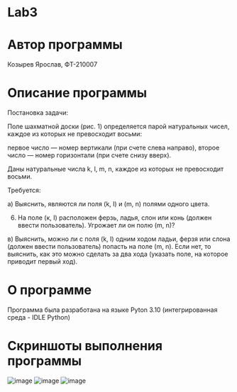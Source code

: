 # Lab3
# Автор программы
Козырев Ярослав, ФТ-210007
# Описание программы
Постановка задачи:  

Поле шахматной доски (рис. 1) определяется парой натуральных чисел, каждое из которых не превосходит восьми:  

первое число — номер вертикали (при счете слева направо), второе число — номер горизонтали (при счете снизу вверх).  

Даны натуральные числа k, l, m, n, каждое из которых не превосходит восьми.  

Требуется:  

а) Выяснить, являются ли поля (k, I) и (m, n) полями одного цвета.  

6) На поле (к, I) расположен ферзь, ладья, слон или конь (должен ввести пользователь). Угрожает ли он полю (m, n)?  

в) Выяснить, можно ли с поля (k, I) одним ходом ладьи, ферзя или слона (должен ввести пользователь) попасть на поле (m, n). Если нет, то выяснить, как это можно сделать за два хода (указать поле, на которое приводит первый ход).
# О программе
Программа была разработана на языке Pyton 3.10 (интегрированная среда - IDLE Python)
# Скриншоты выполнения программы
![image](https://user-images.githubusercontent.com/122468979/214655118-9ad8c969-78df-49aa-b855-44acd29a8688.png)
![image](https://user-images.githubusercontent.com/122468979/214655259-4b39e309-a318-4f22-b7ff-a3aac3ef5521.png)
![image](https://user-images.githubusercontent.com/122468979/214655563-4aa4d873-dd31-48aa-8e1c-8085e4175df2.png)

